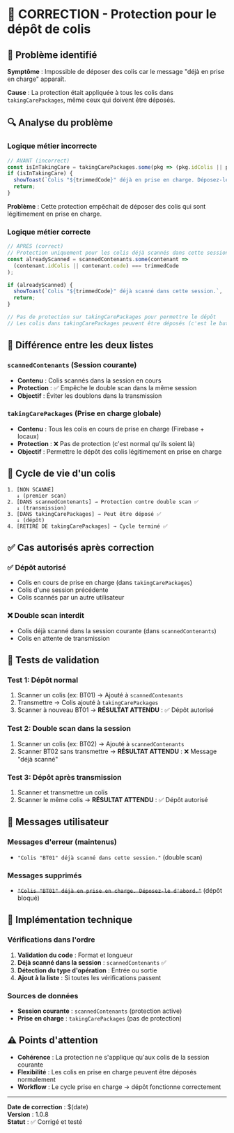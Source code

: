 # 🔧 CORRECTION - Protection pour le dépôt de colis

## 🚨 Problème identifié

**Symptôme** : Impossible de déposer des colis car le message "déjà en prise en charge" apparaît.

**Cause** : La protection était appliquée à tous les colis dans `takingCarePackages`, même ceux qui doivent être déposés.

## 🔍 Analyse du problème

### Logique métier incorrecte
```javascript
// AVANT (incorrect)
const isInTakingCare = takingCarePackages.some(pkg => (pkg.idColis || pkg.code) === trimmedCode);
if (isInTakingCare) {
  showToast(`Colis "${trimmedCode}" déjà en prise en charge. Déposez-le d'abord.`, 'warning');
  return;
}
```

**Problème** : Cette protection empêchait de déposer des colis qui sont légitimement en prise en charge.

### Logique métier correcte
```javascript
// APRÈS (correct)
// Protection uniquement pour les colis déjà scannés dans cette session
const alreadyScanned = scannedContenants.some(contenant => 
  (contenant.idColis || contenant.code) === trimmedCode
);

if (alreadyScanned) {
  showToast(`Colis "${trimmedCode}" déjà scanné dans cette session.`, 'warning');
  return;
}

// Pas de protection sur takingCarePackages pour permettre le dépôt
// Les colis dans takingCarePackages peuvent être déposés (c'est le but du dépôt)
```

## 🎯 Différence entre les deux listes

### `scannedContenants` (Session courante)
- **Contenu** : Colis scannés dans la session en cours
- **Protection** : ✅ Empêche le double scan dans la même session
- **Objectif** : Éviter les doublons dans la transmission

### `takingCarePackages` (Prise en charge globale)
- **Contenu** : Tous les colis en cours de prise en charge (Firebase + locaux)
- **Protection** : ❌ Pas de protection (c'est normal qu'ils soient là)
- **Objectif** : Permettre le dépôt des colis légitimement en prise en charge

## 🔄 Cycle de vie d'un colis

```
1. [NON SCANNÉ] 
   ↓ (premier scan)
2. [DANS scannedContenants] → Protection contre double scan ✅
   ↓ (transmission)
3. [DANS takingCarePackages] → Peut être déposé ✅
   ↓ (dépôt)
4. [RETIRÉ DE takingCarePackages] → Cycle terminé ✅
```

## ✅ Cas autorisés après correction

### ✅ Dépôt autorisé
- Colis en cours de prise en charge (dans `takingCarePackages`)
- Colis d'une session précédente
- Colis scannés par un autre utilisateur

### ❌ Double scan interdit
- Colis déjà scanné dans la session courante (dans `scannedContenants`)
- Colis en attente de transmission

## 🧪 Tests de validation

### Test 1: Dépôt normal
1. Scanner un colis (ex: BT01) → Ajouté à `scannedContenants`
2. Transmettre → Colis ajouté à `takingCarePackages`
3. Scanner à nouveau BT01 → **RÉSULTAT ATTENDU** : ✅ Dépôt autorisé

### Test 2: Double scan dans la session
1. Scanner un colis (ex: BT02) → Ajouté à `scannedContenants`
2. Scanner BT02 sans transmettre → **RÉSULTAT ATTENDU** : ❌ Message "déjà scanné"

### Test 3: Dépôt après transmission
1. Scanner et transmettre un colis
2. Scanner le même colis → **RÉSULTAT ATTENDU** : ✅ Dépôt autorisé

## 📝 Messages utilisateur

### Messages d'erreur (maintenus)
- `"Colis "BT01" déjà scanné dans cette session."` (double scan)

### Messages supprimés
- ~~`"Colis "BT01" déjà en prise en charge. Déposez-le d'abord."`~~ (dépôt bloqué)

## 🔧 Implémentation technique

### Vérifications dans l'ordre
1. **Validation du code** : Format et longueur
2. **Déjà scanné dans la session** : `scannedContenants` ✅
3. **Détection du type d'opération** : Entrée ou sortie
4. **Ajout à la liste** : Si toutes les vérifications passent

### Sources de données
- **Session courante** : `scannedContenants` (protection active)
- **Prise en charge** : `takingCarePackages` (pas de protection)

## ⚠️ Points d'attention

- **Cohérence** : La protection ne s'applique qu'aux colis de la session courante
- **Flexibilité** : Les colis en prise en charge peuvent être déposés normalement
- **Workflow** : Le cycle prise en charge → dépôt fonctionne correctement

---

**Date de correction** : $(date)  
**Version** : 1.0.8  
**Statut** : ✅ Corrigé et testé
